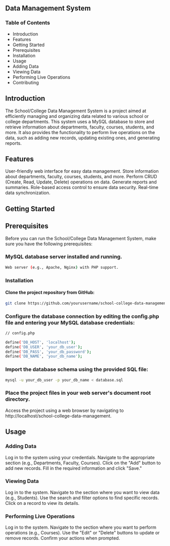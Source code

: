 ## Data Management System
### Table of Contents
- Introduction
- Features
- Getting Started
- Prerequisites
- Installation
- Usage
- Adding Data
- Viewing Data
- Performing Live Operations
- Contributing

## Introduction
The School/College Data Management System is a project aimed at efficiently managing and organizing data related to various school or college departments. This system uses a MySQL database to store and retrieve information about departments, faculty, courses, students, and more. It also provides the functionality to perform live operations on the data, such as adding new records, updating existing ones, and generating reports.

## Features
User-friendly web interface for easy data management.
Store information about departments, faculty, courses, students, and more.
Perform CRUD (Create, Read, Update, Delete) operations on data.
Generate reports and summaries.
Role-based access control to ensure data security.
Real-time data synchronization.

## Getting Started

## Prerequisites
Before you can run the School/College Data Management System, make sure you have the following prerequisites:

### MySQL database server installed and running.
```bash 
Web server (e.g., Apache, Nginx) with PHP support.
```
### Installation
#### Clone the project repository from GitHub:
```bash
git clone https://github.com/yourusername/school-college-data-management.git
```
### Configure the database connection by editing the config.php file and entering your MySQL database credentials:
```bash
// config.php

define('DB_HOST', 'localhost');
define('DB_USER', 'your_db_user');
define('DB_PASS', 'your_db_password');
define('DB_NAME', 'your_db_name');
```
### Import the database schema using the provided SQL file:

```bash
mysql -u your_db_user -p your_db_name < database.sql
```
### Place the project files in your web server's document root directory.

Access the project using a web browser by navigating to http://localhost/school-college-data-management.

## Usage
### Adding Data
Log in to the system using your credentials.
Navigate to the appropriate section (e.g., Departments, Faculty, Courses).
Click on the "Add" button to add new records.
Fill in the required information and click "Save."

### Viewing Data
Log in to the system.
Navigate to the section where you want to view data (e.g., Students).
Use the search and filter options to find specific records.
Click on a record to view its details.

### Performing Live Operations
Log in to the system.
Navigate to the section where you want to perform operations (e.g., Courses).
Use the "Edit" or "Delete" buttons to update or remove records.
Confirm your actions when prompted.
